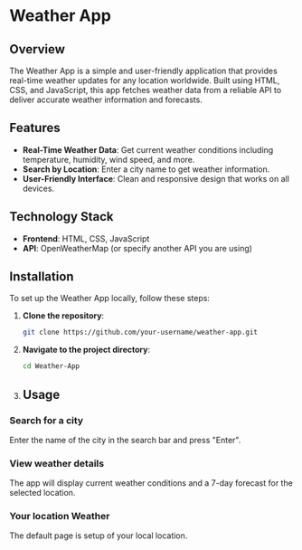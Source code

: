 # Weather App

## Overview

The Weather App is a simple and user-friendly application that provides real-time weather updates for any location worldwide. 
Built using HTML, CSS, and JavaScript, this app fetches weather data from a reliable API to deliver accurate weather information and forecasts.

## Features

- **Real-Time Weather Data**: Get current weather conditions including temperature, humidity, wind speed, and more.
- **Search by Location**: Enter a city name to get weather information.
- **User-Friendly Interface**: Clean and responsive design that works on all devices.

## Technology Stack

- **Frontend**: HTML, CSS, JavaScript
- **API**: OpenWeatherMap (or specify another API you are using)

## Installation

To set up the Weather App locally, follow these steps:

1. **Clone the repository**:
   ```bash
   git clone https://github.com/your-username/weather-app.git

2. **Navigate to the project directory**:
    ```bash
    cd Weather-App

4. ## Usage

### Search for a city

Enter the name of the city in the search bar and press "Enter".

### View weather details

The app will display current weather conditions and a 7-day forecast for the selected location.

### Your location Weather

The default page is setup of your local location.




